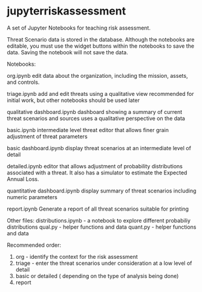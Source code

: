 # jupyterriskassessment
A set of Jupyter Notebooks for teaching risk assessment.

Threat Scenario data is stored in the database.  Although the
notebooks are editable, you must use the widget buttons within the
notebooks to save the data.  Saving the notebook will not save the
data.

Notebooks:

  org.ipynb
      edit data about the organization, including the mission,
      assets, and controls.

  triage.ipynb
      add and edit threats using a qualitative view
      recommended for initial work, but other notebooks should be used
      later

  qualitative dashboard.ipynb
      dashboard showing a summary of current threat scenarios and sources
      uses a qualitative perspective on the data

  basic.ipynb
      intermediate level threat editor that allows finer grain adjustment of
      threat parameters

  basic dashboard.ipynb
      display threat scenarios at an intermediate level of detail

  detailed.ipynb
      editor that allows adjustment of probability distributions associated
      with a threat.  It also has a simulator to estimate the Expected Annual
      Loss.

  quantitative dashboard.ipynb
      display summary of threat scenarios including numeric parameters

  report.ipynb
      Generate a report of all threat scenarios suitable for printing

Other files:
   distributions.ipynb - a notebook to explore different probabiliy distributions
   qual.py - helper functions and data
   quant.py - helper functions and data

  

Recommended order:

1. org - identify the context for the risk assessment
2. triage - enter the threat scenarios under consideration at a low level of detail
3. basic or detailed ( depending on the type of analysis being done)
4. report
